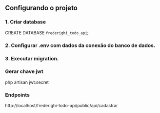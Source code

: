 ## Configurando o projeto

### 1. Criar database
CREATE DATABASE `frederighi_todo_api`;


### 2. Configurar .env com dados da conexão do banco de dados.

### 3. Executar migration.

### Gerar chave jwt
php artisan jwt:secret

### Endpoints
http://localhost/frederighi-todo-api/public/api/cadastrar
